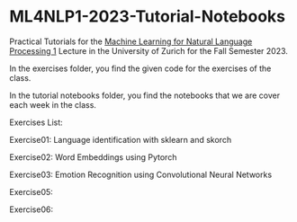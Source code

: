 # ML4NLP1-2023-Tutorial-Notebooks
Practical Tutorials for the [Machine Learning for Natural Language Processing 1](https://studentservices.uzh.ch/uzh/anonym/vvz/?sap-language=EN&sap-ui-language=EN#/details/2023/003/SM/50941599) Lecture in the University of Zurich for the Fall Semester 2023.

In the exercises folder, you find the given code for the exercises of the class.

In the tutorial notebooks folder, you find the notebooks that we are cover each week in the class.

Exercises List:

Exercise01: Language identification with sklearn and skorch

Exercise02: Word Embeddings using Pytorch

Exercise03: Emotion Recognition using Convolutional Neural Networks

Exercise05:

Exercise06:
